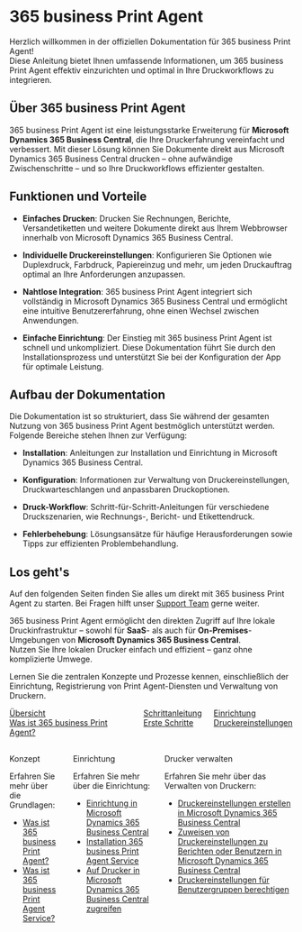 # 365 business Print Agent

Herzlich willkommen in der offiziellen Dokumentation für 365 business Print Agent!  
Diese Anleitung bietet Ihnen umfassende Informationen, um 365 business Print Agent effektiv einzurichten und optimal in Ihre Druckworkflows zu integrieren.

## Über 365 business Print Agent

365 business Print Agent ist eine leistungsstarke Erweiterung für **Microsoft Dynamics 365 Business Central**, die Ihre Druckerfahrung vereinfacht und verbessert. 
Mit dieser Lösung können Sie Dokumente direkt aus Microsoft Dynamics 365 Business Central drucken – ohne aufwändige Zwischenschritte – und so Ihre Druckworkflows effizienter gestalten.

## Funktionen und Vorteile

- **Einfaches Drucken**: Drucken Sie Rechnungen, Berichte, Versandetiketten und weitere Dokumente direkt aus Ihrem Webbrowser innerhalb von Microsoft Dynamics 365 Business Central.

- **Individuelle Druckereinstellungen**: Konfigurieren Sie Optionen wie Duplexdruck, Farbdruck, Papiereinzug und mehr, um jeden Druckauftrag optimal an Ihre Anforderungen anzupassen.

- **Nahtlose Integration**: 365 business Print Agent integriert sich vollständig in Microsoft Dynamics 365 Business Central und ermöglicht eine intuitive Benutzererfahrung, ohne einen Wechsel zwischen Anwendungen.

- **Einfache Einrichtung**: Der Einstieg mit 365 business Print Agent ist schnell und unkompliziert. Diese Dokumentation führt Sie durch den Installationsprozess und unterstützt Sie bei der Konfiguration der App für optimale Leistung.

## Aufbau der Dokumentation

Die Dokumentation ist so strukturiert, dass Sie während der gesamten Nutzung von 365 business Print Agent bestmöglich unterstützt werden.  
Folgende Bereiche stehen Ihnen zur Verfügung:

- **Installation**: Anleitungen zur Installation und Einrichtung in Microsoft Dynamics 365 Business Central.

- **Konfiguration**: Informationen zur Verwaltung von Druckereinstellungen, Druckwarteschlangen und anpassbaren Druckoptionen.

- **Druck-Workflow**: Schritt-für-Schritt-Anleitungen für verschiedene Druckszenarien, wie Rechnungs-, Bericht- und Etikettendruck.

- **Fehlerbehebung**: Lösungsansätze für häufige Herausforderungen sowie Tipps zur effizienten Problembehandlung.

## Los geht's

Auf den folgenden Seiten finden Sie alles um direkt mit 365 business Print Agent zu starten. 
Bei Fragen hilft unser [Support Team](https://365businessdev.atlassian.net/servicedesk/customer/portal/7) gerne weiter.

365 business Print Agent ermöglicht den direkten Zugriff auf Ihre lokale Druckinfrastruktur – sowohl für **SaaS**- als auch für **On-Premises**-Umgebungen von **Microsoft Dynamics 365 Business Central**.  
Nutzen Sie Ihre lokalen Drucker einfach und effizient – ganz ohne komplizierte Umwege.

Lernen Sie die zentralen Konzepte und Prozesse kennen, einschließlich der Einrichtung, Registrierung von Print Agent-Diensten und Verwaltung von Druckern.

<div class="columns">
    <div>
        <a href="print-agent-whatis.md">
            <div>
                <div><i class="fa-duotone fa-thin fa-map" style="--fa-secondary-color: #00b7c3"></i></div>
                <div>&Uuml;bersicht</div>
                <div>Was ist 365 business Print Agent?</div>
            </div>
        </a>
    </div>
    <div>
        <a href="get-started.md">
            <div>
                <div><i class="fa-duotone fa-thin fa-ballot-check" style="--fa-secondary-color: #00b7c3"></i></div>
                <div>Schrittanleitung</div>
                <div>Erste Schritte</div>
            </div>
        </a>
    </div>
    <div>
        <a href="printer-configuration.md">
            <div>
                <div><i class="fa-duotone fa-thin fa-book-open-cover" style="--fa-secondary-color: #00b7c3"></i></div>
                <div>Einrichtung</div>
                <div>Druckereinstellungen</div>
            </div>
        </a>
    </div>
</div>

<div class="columns" style="margin-top: 30px;">
    <div>
        <span class="columns-title">Konzept</span>
        <p>
            Erfahren Sie mehr über die Grundlagen:
            <ul class="fa-ul">
                <li><span class="fa-li"><i class="fa-duotone fa-thin fa-pen-ruler fa-lg" style="--fa-secondary-color: #00b7c3"></i></span><a href="print-agent-whatis.md">Was ist 365 business Print Agent?</a></li>
                <li><span class="fa-li"><i class="fa-duotone fa-thin fa-sitemap fa-lg" style="--fa-secondary-color: #00b7c3"></i></span><a href="print-agent-client-whatis.md">Was ist 365 business Print Agent Service?</a></li>
            </ul>            
        </p>
    </div>
    <div>
        <span class="columns-title">Einrichtung</span>
        <p>
            Erfahren Sie mehr über die Einrichtung:
            <ul class="fa-ul">
                <li><span class="fa-li"><i class="fa-duotone fa-thin fa-screwdriver-wrench fa-lg" style="--fa-secondary-color: #00b7c3"></i></span><a href="setup.md">Einrichtung in Microsoft Dynamics 365 Business Central</a></li>
                <li><span class="fa-li"><i class="fa-duotone fa-thin fa-gear fa-lg" style="--fa-secondary-color: #00b7c3"></i></span><a href="print-agent-service-installation.md">Installation 365 business Print Agent Service</a></li>
                <li><span class="fa-li"><i class="fa-duotone fa-thin fa-print fa-lg" style="--fa-secondary-color: #00b7c3"></i></span><a href="printer.md">Auf Drucker in Microsoft Dynamics 365 Business Central zugreifen</a></li>
            </ul>
        </p>
    </div>
    <div>
         <span class="columns-title">Drucker verwalten</span>
             <p>
                Erfahren Sie mehr über das Verwalten von Druckern:
                <ul class="fa-ul">
                    <li><span class="fa-li"><i class="fa-duotone fa-thin fa-print fa-lg" style="--fa-secondary-color: #00b7c3"></i></span><a href="printer-configuration.md">Druckereinstellungen erstellen in Microsoft Dynamics 365 Business Central</a></li>
                    <li><span class="fa-li"><i class="fa-duotone fa-thin fa-user-plus fa-lg" style="--fa-secondary-color: #00b7c3"></i></span><a href="printer-configuration.md#druckereinstellungen">Zuweisen von Druckereinstellungen zu Berichten oder Benutzern in Microsoft Dynamics 365 Business Central</a></li>
                    <li><span class="fa-li"><i class="fa-duotone fa-thin fa-users fa-lg" style="--fa-secondary-color: #00b7c3"></i></span><a href="printer-access-permission.md">Druckereinstellungen für Benutzergruppen berechtigen</a></li>
                </ul>
            </p>
    </div>
</div>